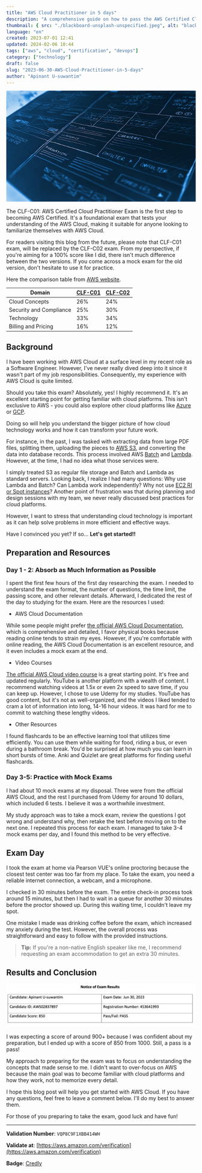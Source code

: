 ```yaml
---
title: "AWS Cloud Practitioner in 5 days"
description: "A comprehensive guide on how to pass the AWS Certified Cloud Practitioner Exam. This post covers the author's personal journey, preparation strategies, resources used, and exam experience."
thumbnail: { src: "./blackboard-unsplash-unspecified.jpeg", alt: "blackboard-unsplash-unspecified" }
language: "en"
created: 2023-07-01 12:41
updated: 2024-02-06 10:44
tags: ["aws", "cloud", "certification", "devops"]
category: ["technology"]
draft: false
slug: "2023-06-30-AWS-Cloud-Practitioner-in-5-days"
author: "Apinant U-suwantim"
---
```


![blackboard-unsplash-unspecified](./blackboard-unsplash-unspecified.jpeg)

The CLF-C01: AWS Certified Cloud Practitioner Exam is the first step to becoming
AWS Certified. It's a foundational exam that tests your understanding of the AWS
Cloud, making it suitable for anyone looking to familiarize themselves with AWS
Cloud.

For readers visiting this blog from the future, please note that CLF-C01 exam,
will be replaced by the CLF-C02 exam. From my perspective, if you're aiming for
a 100% score like I did, there isn't much difference between the two versions.
If you come across a mock exam for the old version, don't hesitate to use it for
practice.

Here the comparison table from
[AWS website](https://aws.amazon.com/certification/certified-cloud-practitioner/).

| Domain                  | [CLF-C01](https://d1.awsstatic.com/training-and-certification/docs-cloud-practitioner/AWS-Certified-Cloud-Practitioner_Exam-Guide.pdf) | [CLF-C02](https://d1.awsstatic.com/training-and-certification/docs-cloud-practitioner/AWS-Certified-Cloud-Practitioner_Exam-Guide_C02.pdf) |
| ----------------------- | -------------------------------------------------------------------------------------------------------------------------------------- | ------------------------------------------------------------------------------------------------------------------------------------------ |
| Cloud Concepts          | 26%                                                                                                                                    | 24%                                                                                                                                        |
| Security and Compliance | 25%                                                                                                                                    | 30%                                                                                                                                        |
| Technology              | 33%                                                                                                                                    | 34%                                                                                                                                        |
| Billing and Pricing     | 16%                                                                                                                                    | 12%                                                                                                                                        |

## Background

I have been working with AWS Cloud at a surface level in my recent role as a
Software Engineer. However, I've never really dived deep into it since it wasn't
part of my job responsibilities. Consequently, my experience with AWS Cloud is
quite limited.

Should you take this exam? Absolutely, yes! I highly recommend it. It's an
excellent starting point for getting familiar with cloud platforms. This isn't
exclusive to AWS - you could also explore other cloud platforms like
[Azure](https://azure.microsoft.com/en-us) or [GCP](https://cloud.google.com/).

Doing so will help you understand the bigger picture of how cloud technology
works and how it can transform your future work.

For instance, in the past, I was tasked with extracting data from large PDF
files, splitting them, uploading the pieces to
[AWS S3](https://aws.amazon.com/s3/), and converting the data into database
records. This process involved AWS [Batch](https://aws.amazon.com/batch/) and
[Lambda](https://aws.amazon.com/lambda/). However, at the time, I had no idea
what those services were.

I simply treated S3 as regular file storage and Batch and Lambda as standard
servers. Looking back, I realize I had many questions: Why use Lambda and Batch?
Can Lambda work independently? Why not use
[EC2 RI or Spot instances](https://aws.amazon.com/ec2/instance-types/)?
Another point of frustration was that during planning and design sessions with
my team, we never really discussed best practices for cloud platforms.

However, I want to stress that understanding cloud technology is important as
it can help solve problems in more efficient and effective ways.

Have I convinced you yet? If so... **Let's get started!!**

## Preparation and Resources

### Day 1 - 2: Absorb as Much Information as Possible

I spent the first few hours of the first day researching the exam. I needed to
understand the exam format, the number of questions, the time limit, the passing
score, and other relevant details. Afterward, I dedicated the rest of the day to
studying for the exam. Here are the resources I used:

- AWS Cloud Documentation

While some people might prefer
[the official AWS Cloud Documentation](https://explore.skillbuilder.aws/learn/course/external/view/elearning/134/aws-cloud-practitioner-essentials),
which is comprehensive and detailed, I favor physical books because reading
online tends to strain my eyes. However, if you're comfortable with online
reading, the AWS Cloud Documentation is an excellent resource, and it even
includes a mock exam at the end.

- Video Courses

[The official AWS Cloud video course](https://explore.skillbuilder.aws/) is a
great starting point. It's free and updated regularly. YouTube is another
platform with a wealth of content. I recommend watching videos at 1.5x or even
2x speed to save time, if you can keep up. However, I chose to use Udemy for my
studies. YouTube has good content, but it's not as well-organized, and the
videos I liked tended to cram a lot of information into long, 14-16 hour videos.
It was hard for me to commit to watching these lengthy videos.

- Other Resources

I found flashcards to be an effective learning tool that utilizes time
efficiently. You can use them while waiting for food, riding a bus, or even
during a bathroom break. You'd be surprised at how much you can learn in short
bursts of time. Anki and Quizlet are great platforms for finding useful
flashcards.

### Day 3-5: Practice with Mock Exams

I had about 10 mock exams at my disposal. Three were from the official AWS
Cloud, and the rest I purchased from Udemy for around 10 dollars, which included
6 tests. I believe it was a worthwhile investment.

My study approach was to take a mock exam, review the questions I got wrong and
understand why, then retake the test before moving on to the next one. I
repeated this process for each exam. I managed to take 3-4 mock exams per day,
and I found this method to be very effective.

## Exam Day

I took the exam at home via Pearson VUE's online proctoring because the closest
test center was too far from my place. To take the exam, you need a reliable
internet connection, a webcam, and a microphone.

I checked in 30 minutes before the exam. The entire check-in process took around
15 minutes, but then I had to wait in a queue for another 30 minutes before the
proctor showed up. During this waiting time, I couldn't leave my spot.

One mistake I made was drinking coffee before the exam, which increased my
anxiety during the test. However, the overall process was straightforward and
easy to follow with the provided instructions.

> **Tip:** If you're a non-native English speaker like me, I recommend
> requesting an exam accommodation to get an extra 30 minutes.

## Results and Conclusion

![aws-cloud-practitioner-score-voidbox.io-loneexile](./aws-cloud-practitioner-score-voidbox.io-loneexile.png)

I was expecting a score of around 900+ because I was confident about my
preparation, but I ended up with a score of 850 from 1000. Still, a pass is a
pass!

My approach to preparing for the exam was to focus on understanding the concepts
that made sense to me. I didn't want to over-focus on AWS because the main goal
was to become familiar with cloud platforms and how they work, not to memorize
every detail.

I hope this blog post will help you get started with AWS Cloud. If you have any
questions, feel free to leave a comment below. I'll do my best to answer them.

For those of you preparing to take the exam, good luck and have fun!

---

**Validation Number**: `VQP8C9F1XBB414WH`

**Validate at**:
[https://aws.amazon.com/verification](https://aws.amazon.com/verification)

**Badge**:
[Credly](https://www.credly.com/badges/adb67daa-9fa7-4ad4-8854-49f6693152ce/public_url)
